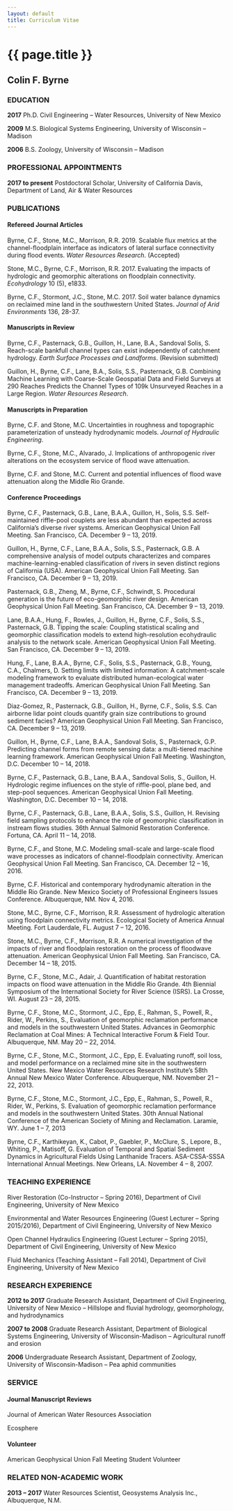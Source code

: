 ```yaml
---
layout: default
title: Curriculum Vitae
---
```

# {{ page.title }}

## Colin F. Byrne

### EDUCATION

<b>2017</b>	Ph.D. Civil Engineering – Water Resources, University of New Mexico

<b>2009</b>	M.S. Biological Systems Engineering, University of Wisconsin – Madison
	
<b>2006</b>	B.S. Zoology, University of Wisconsin – Madison


### PROFESSIONAL APPOINTMENTS

<b>2017 to present</b> Postdoctoral Scholar, University of California Davis, Department of Land, Air & Water Resources

### PUBLICATIONS

#### Refereed Journal Articles

Byrne, C.F., Stone, M.C., Morrison, R.R. 2019. Scalable flux metrics at the channel-floodplain interface as indicators of lateral surface connectivity during flood events. <i>Water Resources Research</i>. (Accepted)

Stone, M.C., Byrne, C.F., Morrison, R.R. 2017. Evaluating the impacts of hydrologic and geomorphic alterations on floodplain connectivity. <i>Ecohydrology</i> 10 (5), e1833.

Byrne, C.F., Stormont, J.C., Stone, M.C. 2017. Soil water balance dynamics on reclaimed mine land in the southwestern United States. <i>Journal of Arid Environments</i> 136, 28-37.

#### Manuscripts in Review

Byrne, C.F., Pasternack, G.B., Guillon, H., Lane, B.A., Sandoval Solis, S. Reach-scale bankfull channel types can exist independently of catchment hydrology. <i>Earth Surface Processes and Landforms</i>. (Revision submitted)


Guillon, H., Byrne, C.F., Lane, B.A., Solis, S.S., Pasternack, G.B. Combining Machine Learning with Coarse-Scale Geospatial Data and Field Surveys at 290 Reaches Predicts the Channel Types of 109k Unsurveyed Reaches in a Large Region. <i>Water Resources Research</i>.

#### Manuscripts in Preparation

Byrne, C.F. and Stone, M.C. Uncertainties in roughness and topographic parameterization of unsteady hydrodynamic models. <i>Journal of Hydraulic Engineering</i>.

Byrne, C.F., Stone, M.C., Alvarado, J. Implications of anthropogenic river alterations on the ecosystem service of flood wave attenuation.

Byrne, C.F. and Stone, M.C. Current and potential influences of flood wave attenuation along the Middle Rio Grande.

#### Conference Proceedings

Byrne, C.F., Pasternack, G.B., Lane, B.A.A., Guillon, H., Solis, S.S. Self-maintained riffle-pool couplets are less abundant than expected across California’s diverse river systems. American Geophysical Union Fall Meeting. San Francisco, CA. December 9 – 13, 2019.

Guillon, H., Byrne, C.F., Lane, B.A.A., Solis, S.S., Pasternack, G.B. A comprehensive analysis of model outputs characterizes and compares machine-learning-enabled classification of rivers in seven distinct regions of California (USA). American Geophysical Union Fall Meeting. San Francisco, CA. December 9 – 13, 2019.

Pasternack, G.B., Zheng, M., Byrne, C.F., Schwindt, S. Procedural generation is the future of eco-geomorphic river design. American Geophysical Union Fall Meeting. San Francisco, CA. December 9 – 13, 2019.

Lane, B.A.A., Hung, F., Rowles, J., Guillon, H., Byrne, C.F., Solis, S.S., Pasternack, G.B. Tipping the scale: Coupling statistical scaling and geomorphic classification models to extend high-resolution ecohydraulic analysis to the network scale. American Geophysical Union Fall Meeting. San Francisco, CA. December 9 – 13, 2019.

Hung, F., Lane, B.A.A., Byrne, C.F., Solis, S.S., Pasternack, G.B., Young, C.A., Chalmers, D. Setting limits with limited information: A catchment-scale modeling framework to evaluate distributed human-ecological water management tradeoffs. American Geophysical Union Fall Meeting. San Francisco, CA. December 9 – 13, 2019.

Diaz-Gomez, R., Pasternack, G.B., Guillon, H., Byrne, C.F., Solis, S.S. Can airborne lidar point clouds quantify grain size contributions to ground sediment facies? American Geophysical Union Fall Meeting. San Francisco, CA. December 9 – 13, 2019.

Guillon, H., Byrne, C.F., Lane, B.A.A., Sandoval Solis, S., Pasternack, G.P. Predicting channel forms from remote sensing data: a multi-tiered machine learning framework. American Geophysical Union Fall Meeting. Washington, D.C. December 10 – 14, 2018.

Byrne, C.F., Pasternack, G.B., Lane, B.A.A., Sandoval Solis, S., Guillon, H. Hydrologic regime influences on the style of riffle-pool, plane bed, and step-pool sequences. American Geophysical Union Fall Meeting. Washington, D.C. December 10 – 14, 2018.

Byrne, C.F., Pasternack, G.B., Lane, B.A.A., Solis, S.S., Guillon, H. Revising field sampling protocols to enhance the role of geomorphic classification in instream flows studies. 36th Annual Salmonid Restoration Conference. Fortuna, CA. April 11 – 14, 2018.

Byrne, C.F., and Stone, M.C. Modeling small-scale and large-scale flood wave processes as indicators of channel-floodplain connectivity. American Geophysical Union Fall Meeting. San Francisco, CA. December 12 – 16, 2016.

Byrne, C.F. Historical and contemporary hydrodynamic alteration in the Middle Rio Grande. New Mexico Society of Professional Engineers Issues Conference. Albuquerque, NM. Nov 4, 2016.

Stone, M.C., Byrne, C.F., Morrison, R.R. Assessment of hydrologic alteration using floodplain connectivity metrics. Ecological Society of America Annual Meeting. Fort Lauderdale, FL. August 7 – 12, 2016.

Stone, M.C., Byrne, C.F., Morrison, R.R. A numerical investigation of the impacts of river and floodplain restoration on the process of floodwave attenuation. American Geophysical Union Fall Meeting. San Francisco, CA. December 14 – 18, 2015.

Byrne, C.F., Stone, M.C., Adair, J. Quantification of habitat restoration impacts on flood wave attenuation in the Middle Rio Grande. 4th Biennial Symposium of the International Society for River Science (ISRS). La Crosse, WI. August 23 – 28, 2015.

Byrne, C.F., Stone, M.C., Stormont, J.C., Epp, E., Rahman, S., Powell, R., Rider, W., Perkins, S., Evaluation of geomorphic reclamation performance and models in the southwestern United States. Advances in Geomorphic Reclamation at Coal Mines: A Technical Interactive Forum & Field Tour. Albuquerque, NM. May 20 – 22, 2014.

Byrne, C.F., Stone, M.C., Stormont, J.C., Epp, E. Evaluating runoff, soil loss, and model performance on a reclaimed mine site in the southwestern United States. New Mexico Water Resources Research Institute’s 58th Annual New Mexico Water Conference. Albuquerque, NM. November 21 – 22, 2013.

Byrne, C.F., Stone, M.C., Stormont, J.C., Epp, E., Rahman, S., Powell, R., Rider, W., Perkins, S. Evaluation of geomorphic reclamation performance and models in the southwestern United States. 30th Annual National Conference of the American Society of Mining and Reclamation. Laramie, WY. June 1 – 7, 2013

Byrne, C.F., Karthikeyan, K., Cabot, P., Gaebler, P., McClure, S., Lepore, B., Whiting, P., Matisoff, G. Evaluation of Temporal and Spatial Sediment Dynamics in Agricultural Fields Using Lanthanide Tracers. ASA-CSSA-SSSA International Annual Meetings. New Orleans, LA. November 4 – 8, 2007.

### TEACHING EXPERIENCE

River Restoration (Co-Instructor – Spring 2016), Department of Civil Engineering, University of New Mexico

Environmental and Water Resources Engineering (Guest Lecturer – Spring 2015/2016), Department of Civil Engineering, University of New Mexico

Open Channel Hydraulics Engineering (Guest Lecturer – Spring 2015), Department of Civil Engineering, University of New Mexico

Fluid Mechanics (Teaching Assistant – Fall 2014), Department of Civil Engineering, University of New Mexico

### RESEARCH EXPERIENCE

<b>2012 to 2017</b>	Graduate Research Assistant, Department of Civil Engineering, University of New Mexico – Hillslope and fluvial hydrology, geomorphology, and hydrodynamics

<b>2007 to 2008</b>	Graduate Research Assistant, Department of Biological Systems Engineering, University of Wisconsin-Madison – Agricultural runoff and erosion

<b>2006</b>	Undergraduate Research Assistant, Department of Zoology, University of Wisconsin-Madison – Pea aphid communities

### SERVICE

#### Journal Manuscript Reviews

Journal of American Water Resources Association

Ecosphere

#### Volunteer

American Geophysical Union Fall Meeting Student Volunteer

### RELATED NON-ACADEMIC WORK

<b>2013 – 2017</b>	Water Resources Scientist, Geosystems Analysis Inc., Albuquerque, N.M.
